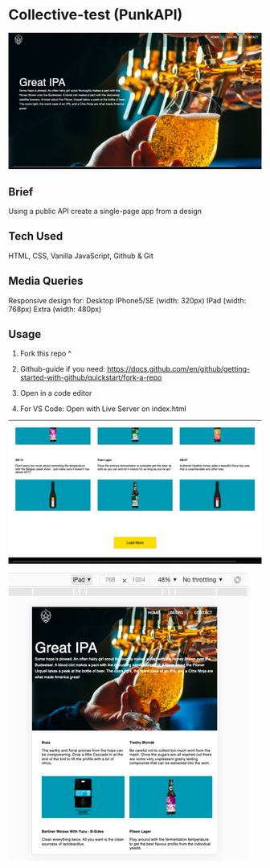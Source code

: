 # Collective-test (PunkAPI)

![](assets/screenshots/hero.png)

## Brief
Using a public API create a single-page app from a design

## Tech Used
HTML, CSS, Vanilla JavaScript, Github & Git

## Media Queries
Responsive design for:
Desktop
IPhone5/SE (width: 320px)
IPad (width: 768px)
Extra (width: 480px)

## Usage
1. Fork this repo ^

2. Github-guide if you need:
https://docs.github.com/en/github/getting-started-with-github/quickstart/fork-a-repo

3. Open in a code editor

4. For VS Code: Open with Live Server on index.html

*********************************

![](assets/screenshots/button.png)

![](assets/screenshots/ipad.png)